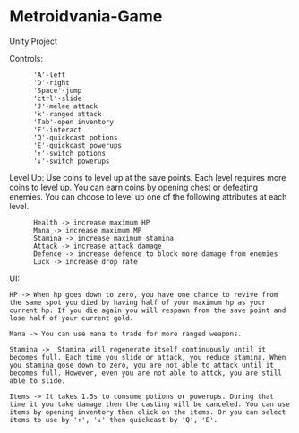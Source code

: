 # Metroidvania-Game
Unity Project

Controls: 

          'A'-left 
          'D'-right 
          'Space'-jump 
          'ctrl'-slide 
          'J'-melee attack 
          'k'-ranged attack
          'Tab'-open inventory 
          'F'-interact
          'Q'-quickcast potions
          'E'-quickcast powerups
          '↑'-switch potions
          '↓'-switch powerups
          
Level Up: Use coins to level up at the save points. Each level requires more coins to level up. You can earn coins by opening chest or defeating enemies. You can choose to level up one of the following attributes at each level.

          Health -> increase maximum HP
          Mana -> increase maximum MP
          Stamina -> increase maximum stamina
          Attack -> increase attack damage
          Defence -> increase defence to block more damage from enemies
          Luck -> increase drop rate

UI: 

    HP -> When hp goes down to zero, you have one chance to revive from the same spot you died by having half of your maximum hp as your current hp. If you die again you will respawn from the save point and lose half of your current gold.

    Mana -> You can use mana to trade for more ranged weapons.
    
    Stamina ->  Stamina will regenerate itself continuously until it becomes full. Each time you slide or attack, you reduce stamina. When you stamina gose down to zero, you are not able to attack until it becomes full. However, even you are not able to attck, you are still able to slide. 
    
    Items -> It takes 1.5s to consume potions or powerups. During that time it you take damage then the casting will be canceled. You can use items by opening inventory then click on the items. Or you can select items to use by '↑', '↓' then quickcast by 'Q', 'E'.
